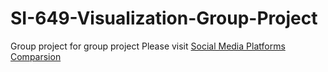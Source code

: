 # SI-649-Visualization-Group-Project
Group project for group project
Please visit [Social Media Platforms Comparsion](https://francislint-si-649-visualization-group-project-homepage-8pezgu.streamlit.app/)
